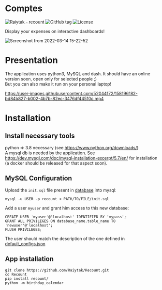 # Comptes
[![Raiytak - recount](https://img.shields.io/static/v1?label=Raiytak&message=recount&color=blueviolet&logo=github)](https://github.com/Raiytak/Recount "Go to GitHub repo")
[![GitHub tag](https://img.shields.io/github/v/tag/Raiytak/Recount?include_prereleases=&sort=semver&color=blue)](https://github.com/Raiytak/Recount/tree/v0.1)
[![License](https://img.shields.io/badge/License-MIT-brightgreen)](#license)

Display your expenses on interactive dashboards!

![Screenshot from 2022-03-14 15-22-52](https://user-images.githubusercontent.com/52044172/158192160-43978b88-1006-40e4-8e1f-f11e18360bf8.png) 


# Presentation
The application uses python3, MySQL and dash. It should have an online version soon, open only for selected people ;) \
But you can also make it run on your personal laptop!

https://user-images.githubusercontent.com/52044172/158196182-bd84b827-b002-4b7b-82ec-3476df44510c.mp4


# Installation

## Install necessary tools
python => 3.8 necessary (see https://www.python.org/downloads/) \
A mysql db is needed by the application. See https://dev.mysql.com/doc/mysql-installation-excerpt/5.7/en/ for installation (a docker should be released for that aspect soon).

## MySQL Configuration
Upload the `init.sql` file present in [database](https://github.com/Raiytak/Recount/blob/master/database/init.sql) into mysql:
```
mysql -u USER -p recount < PATH/TO/FILE/init.sql
```
Add a user `myuser` and grant him access to this new database:
```
CREATE USER 'myuser'@'localhost' IDENTIFIED BY 'mypass';
GRANT ALL PRIVILEGES ON database_name.table_name TO 'newuser'@'localhost';
FLUSH PRIVILEGES;
```
The user should match the description of the one defined in [default_configs.json](https://github.com/Raiytak/Recount/blob/sanity-cleaning-core/recount/config/default_configs.json)


## App installation
```
git clone https://github.com/Raiytak/Recount.git
cd Recount
pip install recount/
python -m birthday_calendar
```



